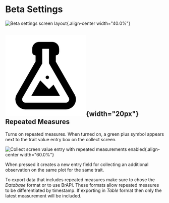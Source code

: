 Beta Settings
=============

![Beta settings screen
layout](/_static/images/settings/beta/settings_beta_framed.png){.align-center
width="40.0%"}

![flask](/_static/icons/settings/beta/flask-outline.png){width="20px"} Repeated Measures
----------------------------------------------------------------------------------------

Turns on repeated measures. When turned on, a green plus symbol appears
next to the trait value entry box on the collect screen.

![Collect screen value entry with repeated measurements
enabled](/_static/images/settings/beta/settings_beta_repeated_icon.png){.align-center
width="60.0%"}

When pressed it creates a new entry field for collecting an additional
observation on the same plot for the same trait.

To export data that includes repeated measures make sure to chose the
_*Database*_ format or to use BrAPI. These formats allow repeated
measures to be differentiated by timestamp. If exporting in _*Table*_
format then only the latest measurement will be included.
